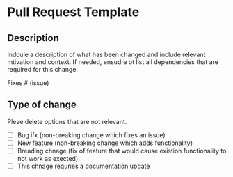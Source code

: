 # Pull Request Template 



## Description

Indcule a description of what has been changed and include relevant mtivation and context.
If needed, ensudre ot list all dependencies that are required for this change.

Fixes # (issue)

## Type of change

Pleae delete options that are not relevant.

- [ ] Bug ifx (non-breaking change which fixes an issue)
- [ ] New feature (non-breaking change which adds functionality)
- [ ] Breading chnage (fix of feature that would cause existion functionality to not work as exected)
- [ ] This chnage requries a documentation update

